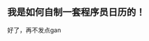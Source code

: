我是如何自制一套程序员日历的！
---

好了，再不发点gan
<!--stackedit_data:
eyJoaXN0b3J5IjpbLTEzNzk0MjEzNDIsNzY0NDkxOTU4XX0=
-->